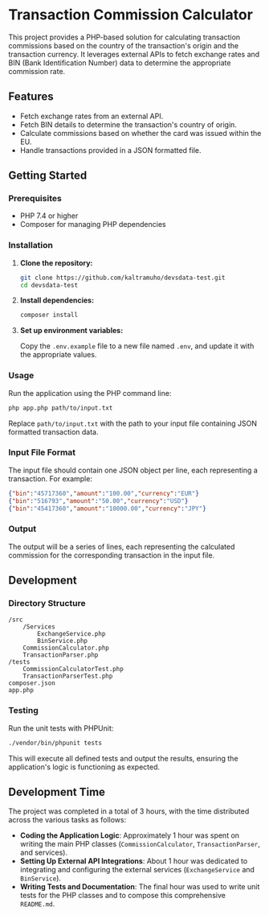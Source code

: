 # Transaction Commission Calculator

This project provides a PHP-based solution for calculating transaction commissions based on the country of the transaction's origin and the transaction currency. It leverages external APIs to fetch exchange rates and BIN (Bank Identification Number) data to determine the appropriate commission rate.

## Features

- Fetch exchange rates from an external API.
- Fetch BIN details to determine the transaction's country of origin.
- Calculate commissions based on whether the card was issued within the EU.
- Handle transactions provided in a JSON formatted file.

## Getting Started

### Prerequisites

- PHP 7.4 or higher
- Composer for managing PHP dependencies

### Installation

1. **Clone the repository:**

   ```bash
   git clone https://github.com/kaltramuho/devsdata-test.git
   cd devsdata-test
   ```

2. **Install dependencies:**

   ```bash
   composer install
   ```

3. **Set up environment variables:**

   Copy the `.env.example` file to a new file named `.env`, and update it with the appropriate values.

### Usage

Run the application using the PHP command line:

```bash
php app.php path/to/input.txt
```

Replace `path/to/input.txt` with the path to your input file containing JSON formatted transaction data.

### Input File Format

The input file should contain one JSON object per line, each representing a transaction. For example:

```json
{"bin":"45717360","amount":"100.00","currency":"EUR"}
{"bin":"516793","amount":"50.00","currency":"USD"}
{"bin":"45417360","amount":"10000.00","currency":"JPY"}
```

### Output

The output will be a series of lines, each representing the calculated commission for the corresponding transaction in the input file.

## Development

### Directory Structure

```
/src
    /Services
        ExchangeService.php
        BinService.php
    CommissionCalculator.php
    TransactionParser.php
/tests
    CommissionCalculatorTest.php
    TransactionParserTest.php
composer.json
app.php
```

### Testing

Run the unit tests with PHPUnit:

```bash
./vendor/bin/phpunit tests
```

This will execute all defined tests and output the results, ensuring the application's logic is functioning as expected.

## Development Time

The project was completed in a total of 3 hours, with the time distributed across the various tasks as follows:

- **Coding the Application Logic**: Approximately 1 hour was spent on writing the main PHP classes (`CommissionCalculator`, `TransactionParser`, and services).
- **Setting Up External API Integrations**: About 1 hour was dedicated to integrating and configuring the external services (`ExchangeService` and `BinService`).
- **Writing Tests and Documentation**: The final hour was used to write unit tests for the PHP classes and to compose this comprehensive `README.md`.
